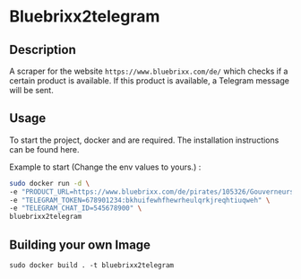 # Bluebrixx2telegram

## Description

A scraper for the website `https://www.bluebrixx.com/de/` which checks if a certain product is available.
If this product is available, a Telegram message will be sent.

## Usage

To start the project, docker and are required. The installation instructions can be found here.

Example to start (Change the env values to yours.) :

```bash
sudo docker run -d \
-e "PRODUCT_URL=https://www.bluebrixx.com/de/pirates/105326/Gouverneursinsel-Wachturm-Erweiterung-BlueBrixx-Special" \
-e "TELEGRAM_TOKEN=678901234:bkhuifewhfhewrheulqrkjreqhtiuqweh" \
-e "TELEGRAM_CHAT_ID=545678900" \
bluebrixx2telegram
```

## Building your own Image

```
sudo docker build . -t bluebrixx2telegram
```
